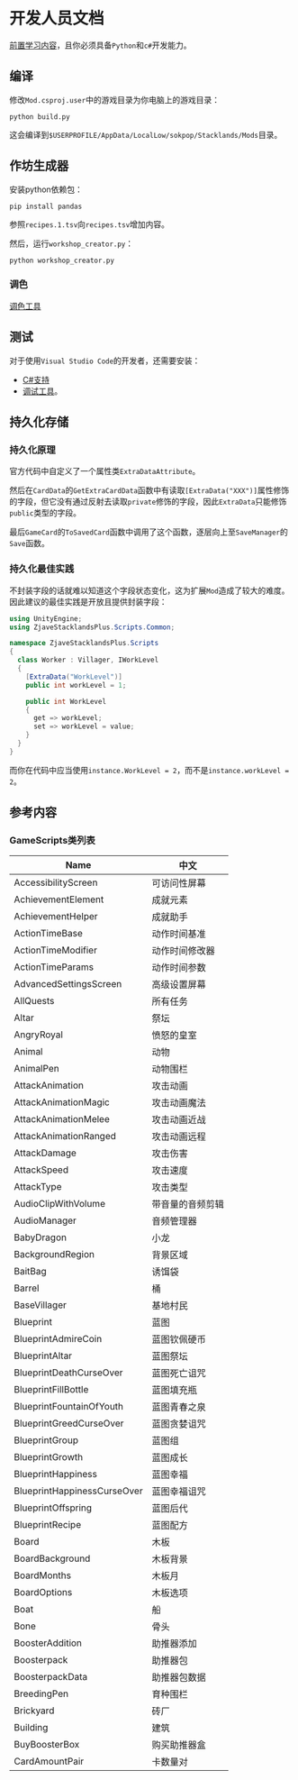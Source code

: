 # 开发人员文档

[前置学习内容](https://modding.stacklands.co/en/latest/guides/tutorial.html)，且你必须具备`Python`和`c#`开发能力。

## 编译

修改`Mod.csproj.user`中的游戏目录为你电脑上的游戏目录：

```shell
python build.py
```

这会编译到`$USERPROFILE/AppData/LocalLow/sokpop/Stacklands/Mods`目录。

## 作坊生成器

安装python依赖包：

```shell
pip install pandas
```

参照`recipes.1.tsv`向`recipes.tsv`增加内容。

然后，运行`workshop_creator.py`：

```shell
python workshop_creator.py
```

### 调色

[调色工具](https://gradients.app/zh/colorpalette)

## 测试

对于使用`Visual Studio Code`的开发者，还需要安装：

* [C#支持](https://marketplace.visualstudio.com/items?itemName=ms-dotnettools.csharp)
* [调试工具](https://marketplace.visualstudio.com/items?itemName=ms-dotnettools.csdevkit)。

## 持久化存储

### 持久化原理

官方代码中自定义了一个属性类`ExtraDataAttribute`。

然后在`CardData`的`GetExtraCardData`函数中有读取`[ExtraData("XXX")]`属性修饰的字段，但它没有通过反射去读取`private`修饰的字段，因此`ExtraData`只能修饰`public`类型的字段。

最后`GameCard`的`ToSavedCard`函数中调用了这个函数，逐层向上至`SaveManager`的`Save`函数。

### 持久化最佳实践

不封装字段的话就难以知道这个字段状态变化，这为扩展`Mod`造成了较大的难度。因此建议的最佳实践是开放且提供封装字段：

```c#
using UnityEngine;
using ZjaveStacklandsPlus.Scripts.Common;

namespace ZjaveStacklandsPlus.Scripts
{
  class Worker : Villager, IWorkLevel
  {
    [ExtraData("WorkLevel")]
    public int workLevel = 1;

    public int WorkLevel
    {
      get => workLevel;
      set => workLevel = value;
    }
  }
}
```

而你在代码中应当使用`instance.WorkLevel = 2`，而不是`instance.workLevel = 2`。

## 参考内容

### GameScripts类列表

| Name                        | 中文             |
| --------------------------- | ---------------- |
| AccessibilityScreen         | 可访问性屏幕     |
| AchievementElement          | 成就元素         |
| AchievementHelper           | 成就助手         |
| ActionTimeBase              | 动作时间基准     |
| ActionTimeModifier          | 动作时间修改器   |
| ActionTimeParams            | 动作时间参数     |
| AdvancedSettingsScreen      | 高级设置屏幕     |
| AllQuests                   | 所有任务         |
| Altar                       | 祭坛             |
| AngryRoyal                  | 愤怒的皇室       |
| Animal                      | 动物             |
| AnimalPen                   | 动物围栏         |
| AttackAnimation             | 攻击动画         |
| AttackAnimationMagic        | 攻击动画魔法     |
| AttackAnimationMelee        | 攻击动画近战     |
| AttackAnimationRanged       | 攻击动画远程     |
| AttackDamage                | 攻击伤害         |
| AttackSpeed                 | 攻击速度         |
| AttackType                  | 攻击类型         |
| AudioClipWithVolume         | 带音量的音频剪辑 |
| AudioManager                | 音频管理器       |
| BabyDragon                  | 小龙             |
| BackgroundRegion            | 背景区域         |
| BaitBag                     | 诱饵袋           |
| Barrel                      | 桶               |
| BaseVillager                | 基地村民         |
| Blueprint                   | 蓝图             |
| BlueprintAdmireCoin         | 蓝图钦佩硬币     |
| BlueprintAltar              | 蓝图祭坛         |
| BlueprintDeathCurseOver     | 蓝图死亡诅咒     |
| BlueprintFillBottle         | 蓝图填充瓶       |
| BlueprintFountainOfYouth    | 蓝图青春之泉     |
| BlueprintGreedCurseOver     | 蓝图贪婪诅咒     |
| BlueprintGroup              | 蓝图组           |
| BlueprintGrowth             | 蓝图成长         |
| BlueprintHappiness          | 蓝图幸福         |
| BlueprintHappinessCurseOver | 蓝图幸福诅咒     |
| BlueprintOffspring          | 蓝图后代         |
| BlueprintRecipe             | 蓝图配方         |
| Board                       | 木板               |
| BoardBackground             | 木板背景           |
| BoardMonths                 | 木板月             |
| BoardOptions                | 木板选项           |
| Boat                        | 船               |
| Bone                        | 骨头             |
| BoosterAddition             | 助推器添加       |
| Boosterpack                 | 助推器包         |
| BoosterpackData             | 助推器包数据     |
| BreedingPen                 | 育种围栏         |
| Brickyard                   | 砖厂             |
| Building                    | 建筑             |
| BuyBoosterBox               | 购买助推器盒     |
| CardAmountPair              | 卡数量对         |
